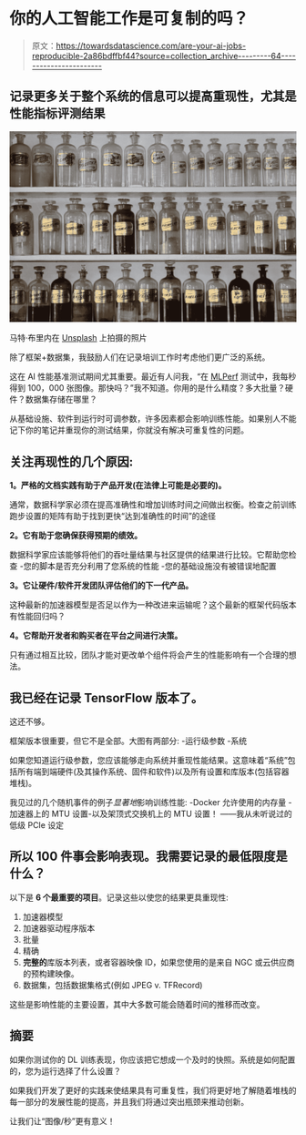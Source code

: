 # 你的人工智能工作是可复制的吗？

> 原文：<https://towardsdatascience.com/are-your-ai-jobs-reproducible-2a86bdffbf44?source=collection_archive---------64----------------------->

## 记录更多关于整个系统的信息可以提高重现性，尤其是性能指标评测结果

![](img/cf4b3aee4c5a36e70aa68b22867152be.png)

马特·布里内在 [Unsplash](https://unsplash.com?utm_source=medium&utm_medium=referral) 上拍摄的照片

除了框架+数据集，我鼓励人们在记录培训工作时考虑他们更广泛的系统。

这在 AI 性能基准测试期间尤其重要。最近有人问我，“在 [MLPerf](https://mlcommons.org/en/training-normal-07/) 测试中，我每秒得到 100，000 张图像。那快吗？”我不知道。你用的是什么精度？多大批量？硬件？数据集存储在哪里？

从基础设施、软件到运行时可调参数，许多因素都会影响训练性能。如果别人不能记下你的笔记并重现你的测试结果，你就没有解决可重复性的问题。

## 关注再现性的几个原因:

**1。严格的文档实践有助于产品开发(在法律上可能是必要的)。**

通常，数据科学家必须在提高准确性和增加训练时间之间做出权衡。检查之前训练跑步设置的矩阵有助于找到更快“达到准确性的时间”的途径

**2。它有助于您确保获得预期的绩效。**

数据科学家应该能够将他们的吞吐量结果与社区提供的结果进行比较。它帮助您检查
-您的脚本是否充分利用了您系统的性能
-您的基础设施没有被错误地配置

**3。它让硬件/软件开发团队评估他们的下一代产品。**

这种最新的加速器模型是否足以作为一种改进来运输呢？这个最新的框架代码版本有性能回归吗？

**4。它帮助开发者和购买者在平台之间进行决策。**

只有通过相互比较，团队才能对更改单个组件将会产生的性能影响有一个合理的想法。

## 我已经在记录 TensorFlow 版本了。

这还不够。

框架版本很重要，但它不是全部。大图有两部分:
-运行级参数
-系统

如果您知道运行级参数，您应该能够走向系统并重现性能结果。这意味着“系统”包括所有端到端硬件(及其操作系统、固件和软件)以及所有设置和库版本(包括容器堆栈)。

我见过的几个随机事件的例子*显著地*影响训练性能:
-Docker 允许使用的内存量
-加速器上的 MTU 设置-以及架顶式交换机上的 MTU 设置！
——我从未听说过的低级 PCIe 设定

## 所以 100 件事会影响表现。我需要记录的最低限度是什么？

以下是 **6 个最重要的项目**。记录这些以使您的结果更具重现性:

1.  加速器模型
2.  加速器驱动程序版本
3.  批量
4.  精确
5.  **完整的**库版本列表，或者容器映像 ID，如果您使用的是来自 NGC 或云供应商的预构建映像。
6.  数据集，包括数据集格式(例如 JPEG v. TFRecord)

这些是影响性能的主要设置，其中大多数可能会随着时间的推移而改变。

## 摘要

如果你测试你的 DL 训练表现，你应该把它想成一个及时的快照。系统是如何配置的，您为运行选择了什么设置？

如果我们开发了更好的实践来使结果具有可重复性，我们将更好地了解随着堆栈的每一部分的发展性能的提高，并且我们将通过突出瓶颈来推动创新。

让我们让“图像/秒”更有意义！